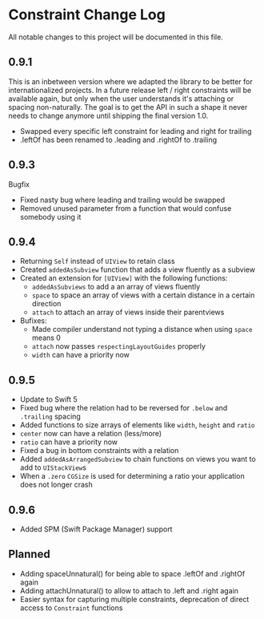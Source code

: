 # Constraint Change Log

All notable changes to this project will be documented in this file.

## 0.9.1
This is an inbetween version where we adapted the library to be better for internationalized projects. In a future release left / right constraints will be available again, but only when the user understands it's attaching or spacing non-naturally. The goal is to get the API in such a shape it never needs to change anymore until shipping the final version 1.0.

- Swapped every specific left constraint for leading and right for trailing
- .leftOf has been renamed to .leading and .rightOf to .trailing

## 0.9.3
Bugfix

- Fixed nasty bug where leading and trailing would be swapped
- Removed unused parameter from a function that would confuse somebody using it

## 0.9.4
- Returning `Self` instead of `UIView` to retain class
- Created `addedAsSubview` function that adds a view fluently as a subview
- Created an extension for `[UIView]` with the following functions:
	- `addedAsSubviews` to add a an array of views fluently
	- `space` to space an array of views with a certain distance in a certain direction
	- `attach` to attach an array of views inside their parentviews
- Bufixes:
	- Made compiler understand not typing a distance when using `space` means 0
	- `attach` now passes `respectingLayoutGuides` properly
	- `width` can have a priority now

## 0.9.5
- Update to Swift 5
- Fixed bug where the relation had to be reversed for `.below` and `.trailing` spacing
- Added functions to size arrays of elements like `width`, `height` and `ratio`
- `center` now can have a relation (less/more)
- `ratio` can have a priority now
- Fixed a bug in bottom constraints with a relation
- Added `addedAsArrangedSubview` to chain functions on views you want to add to `UIStackView`s
- When a `.zero`  `CGSize` is used for determining a ratio your application does not longer crash

## 0.9.6
- Added SPM (Swift Package Manager) support

Planned
-------
- Adding spaceUnnatural() for being able to space .leftOf and .rightOf again
- Adding attachUnnatural() to allow to attach to .left and .right again
- Easier syntax for capturing multiple constraints, deprecation of direct access to `Constraint` functions
